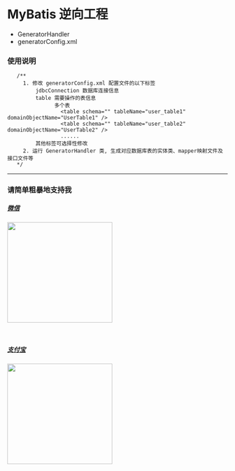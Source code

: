 # MyBatis 逆向工程
 - GeneratorHandler
 - generatorConfig.xml
 
 ### 使用说明
 ```mysql
    /**
      1. 修改 generatorConfig.xml 配置文件的以下标签 
          jdbcConnection 数据库连接信息
          table 需要操作的表信息
                多个表   
                  <table schema="" tableName="user_table1" domainObjectName="UserTable1" />
                  <table schema="" tableName="user_table2" domainObjectName="UserTable2" />
                  ......
          其他标签可选择性修改
      2. 运行 GeneratorHandler 类, 生成对应数据库表的实体类、mapper映射文件及接口文件等                   
    */

```

***
### 请简单粗暴地支持我
##### [微信](https://github.com/AnswerAIL/answer-ai-repositories/blob/master/pay/wx.jpg)
<img src="https://github.com/AnswerAIL/answer-ai-repositories/blob/master/pay/wx.jpg"  height="230" width="240">

&nbsp;

##### [支付宝](https://github.com/AnswerAIL/answer-ai-repositories/blob/master/pay/zfb.png)
<img src="https://github.com/AnswerAIL/answer-ai-repositories/blob/master/pay/zfb.png"  height="230" width="240">
